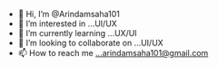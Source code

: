 - 👋 Hi, I’m @Arindamsaha101
- 👀 I’m interested in ...UI/UX
- 🌱 I’m currently learning ...UX/UI
- 💞️ I’m looking to collaborate on ...UI/UX
- 📫 How to reach me ...arindamsaha101@gmail.com

<!---
Arindamsaha101/Arindamsaha101 is a ✨ special ✨ repository because its `README.md` (this file) appears on your GitHub profile.
You can click the Preview link to take a look at your changes.
--->
